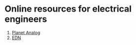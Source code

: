 # Online resources for electrical engineers

1. [Planet Analog](https://www.planetanalog.com/) 
1. [EDN](https://www.edn.com/)
